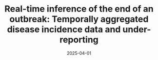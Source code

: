 ---
title: "Real-time inference of the end of an outbreak: Temporally aggregated disease incidence data and under-reporting"
collection: publications
permalink: /publications/2025-04-01-end_of_outbreak_probability
date: 2025-04-01
venue: 'Infectious Disease Modelling'
paperurl: 'https://www.sciencedirect.com/science/article/pii/S2468042725000260'
link: 'https://doi.org/10.1016/j.idm.2025.03.009'
github: 'https://github.com/billigitt/End_of_Outbreak_Probs_Underrep/'
citation: 'Isaac Ogi-Gittins, Jonathan Polonsky, Mory Keita, Steve Ahuka-Mundeke, William S. Hart, Michael J. Plank, Ben Lambert Edward M. Hill, Robin N. Thompson. (2025). &quot;Real-time inference of the end of an outbreak: Temporally aggregated disease incidence data and under-reporting.&quot; <i>Infectious Disease Modelling</i>. doi:10.1016/j.idm.2025.03.009.'
---